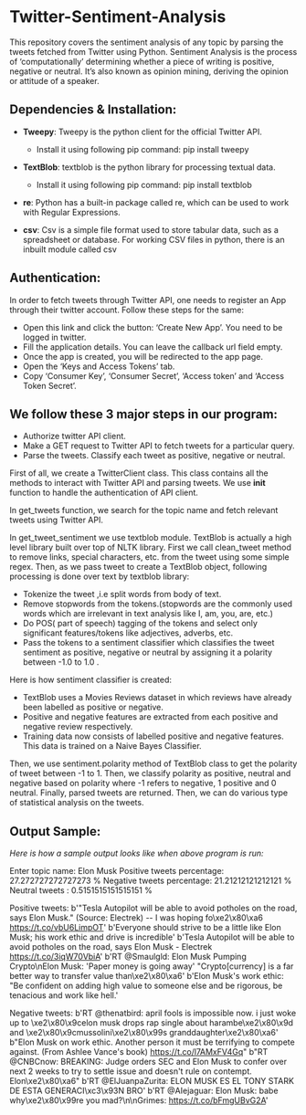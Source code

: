 # Twitter-Sentiment-Analysis
This repository covers the sentiment analysis of any topic by parsing the tweets fetched from Twitter using Python.
Sentiment Analysis is the process of ‘computationally’ determining whether a piece of writing is positive, negative or neutral. It’s also known as opinion mining, deriving the opinion or attitude of a speaker.

## Dependencies & Installation:
* **Tweepy**: Tweepy is the python client for the official Twitter API.
  * Install it using following pip command: 
  pip install tweepy
  
* **TextBlob**: textblob is the python library for processing textual data.
  * Install it using following pip command:
  pip install textblob
  
* **re**: Python has a built-in package called re, which can be used to work with Regular Expressions.

* **csv**: Csv is a simple file format used to store tabular data, such as a spreadsheet or database. For working CSV files in python, there is an inbuilt module called csv
  
## Authentication:
In order to fetch tweets through Twitter API, one needs to register an App through their twitter account. Follow these steps for the same:
  * Open this link and click the button: ‘Create New App’. You need to be logged in twitter.
  * Fill the application details. You can leave the callback url field empty.
  * Once the app is created, you will be redirected to the app page.
  * Open the ‘Keys and Access Tokens’ tab.
  * Copy ‘Consumer Key’, ‘Consumer Secret’, ‘Access token’ and ‘Access Token Secret’.

## We follow these 3 major steps in our program:
* Authorize twitter API client.
* Make a GET request to Twitter API to fetch tweets for a particular query.
* Parse the tweets. Classify each tweet as positive, negative or neutral.

First of all, we create a TwitterClient class. This class contains all the methods to interact with Twitter API and parsing tweets. We use __init__ function to handle the authentication of API client.

In get_tweets function, we search for the topic name and fetch relevant tweets using Twitter API.

In get_tweet_sentiment we use textblob module. TextBlob is actually a high level library built over top of NLTK library. First we call clean_tweet method to remove links, special characters, etc. from the tweet using some simple regex.
Then, as we pass tweet to create a TextBlob object, following processing is done over text by textblob library:
* Tokenize the tweet ,i.e split words from body of text.
* Remove stopwords from the tokens.(stopwords are the commonly used words which are irrelevant in text analysis like I, am, you, are, etc.)
* Do POS( part of speech) tagging of the tokens and select only significant features/tokens like adjectives, adverbs, etc.
* Pass the tokens to a sentiment classifier which classifies the tweet sentiment as positive, negative or neutral by assigning it a polarity between -1.0 to 1.0 .

Here is how sentiment classifier is created:
* TextBlob uses a Movies Reviews dataset in which reviews have already been labelled as positive or negative.
* Positive and negative features are extracted from each positive and negative review respectively.
* Training data now consists of labelled positive and negative features. This data is trained on a Naive Bayes Classifier.

Then, we use sentiment.polarity method of TextBlob class to get the polarity of tweet between -1 to 1.
Then, we classify polarity as positive, neutral and negative based on polarity where -1 refers to negative, 1 positive and 0 neutral.
Finally, parsed tweets are returned. Then, we can do various type of statistical analysis on the tweets. 

## Output Sample:
*Here is how a sample output looks like when above program is run:*

Enter topic name: Elon Musk
Positive tweets percentage: 27.272727272727273 %
Negative tweets percentage: 21.21212121212121 %
Neutral tweets : 0.5151515151515151 %


Positive tweets:
b'"Tesla Autopilot will be able to avoid potholes on the road, says Elon Musk." (Source: Electrek) -- I was hoping fo\xe2\x80\xa6 https://t.co/vbU6LimpOT'
b'Everyone should strive to be a little like Elon Musk; his work ethic and drive is incredible'
b'Tesla Autopilot will be able to avoid potholes on the road, says Elon Musk - Electrek https://t.co/3iqW70VbiA'
b'RT @Smaulgld: Elon Musk Pumping Crypto\nElon Musk: \'Paper money is going away\' "Crypto[currency] is a far better way to transfer value than\xe2\x80\xa6'
b'Elon Musk\'s work ethic: "Be confident on adding high value to someone else and be rigorous, be tenacious and work like hell.'


Negative tweets:
b'RT @thenatbird: april fools is impossible now. i just woke up to \xe2\x80\x9celon musk drops rap single about harambe\xe2\x80\x9d and \xe2\x80\x9cmussolini\xe2\x80\x99s granddaughter\xe2\x80\xa6'
b"Elon Musk on work ethic. Another person it must be terrifying to compete against. (From Ashlee Vance's book) https://t.co/l7AMxFV4Gq"
b"RT @CNBCnow: BREAKING: Judge orders SEC and Elon Musk to confer over next 2 weeks to try to settle issue and doesn't rule on contempt. Elon\xe2\x80\xa6"
b'RT @ElJuanpaZurita: ELON MUSK ES EL TONY STARK DE ESTA GENERACI\xc3\x93N BRO'
b'RT @AIejaguar: Elon Musk: babe why\xe2\x80\x99re you mad?\n\nGrimes: https://t.co/bFmgUBvG2A'
